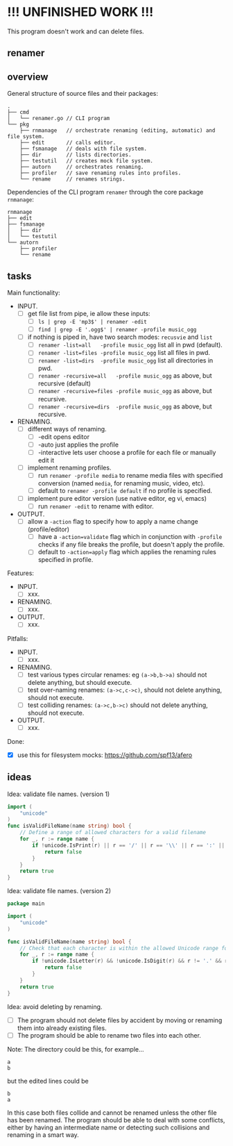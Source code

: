 
# !!! UNFINISHED WORK !!!

This program doesn't work and can delete files.

## renamer

## overview

General structure of source files and their packages:

```text
.
├── cmd
│   └── renamer.go // CLI program
└── pkg
    ├── rnmanage   // orchestrate renaming (editing, automatic) and file system.
    ├── edit       // calls editor.
    ├── fsmanage   // deals with file system.
    ├── dir        // lists directories.
    ├── testutil   // creates mock file system.
    ├── autorn     // orchestrates renaming.
    ├── profiler   // save renaming rules into profiles.
    └── rename     // renames strings.
```

Dependencies of the CLI program `renamer` through the core package `rnmanage`:

```text
rnmanage
├── edit
├── fsmanage
│   ├── dir
│   └── testutil
└── autorn
    ├── profiler
    └── rename
```

## tasks

Main functionality:

  - INPUT.
    - [ ] get file list from pipe, ie allow these inputs:
      - [ ] `ls | grep -E 'mp3$' | renamer -edit`
      - [ ] `find | grep -E '.ogg$' | renamer -profile music_ogg`
    - [ ] if nothing is piped in, have two search modes: `recusvie` and `list`
      - [ ] `renamer -list=all   -profile music_ogg` list all in pwd (default).
      - [ ] `renamer -list=files -profile music_ogg` list all files in pwd.
      - [ ] `renamer -list=dirs  -profile music_ogg` list all directories in pwd.
      - [ ] `renamer -recursive=all   -profile music_ogg` as above, but recursive (default)
      - [ ] `renamer -recursive=files -profile music_ogg` as above, but recursive.
      - [ ] `renamer -recursive=dirs  -profile music_ogg` as above, but recursive.
  - RENAMING.
    - [ ] different ways of renaming.
      - [ ] -edit opens editor
      - [ ] -auto just applies the profile
      - [ ] -interactive lets user choose a profile for each file or manually edit it
    - [ ] implement renaming profiles.
      - [ ] run `renamer -profile media` to rename media files with specified
            conversion (named `media`, for renaming music, video, etc).
      - [ ] default to `renamer -profile default` if no profile is specified.
    - [ ] implement pure editor version (use native editor, eg vi, emacs)
      - [ ] run `renamer -edit` to rename with editor.
  - OUTPUT.
    - [ ] allow a `-action` flag to specify how to apply a name change (profile/editor)
      - [ ] have a `-action=validate` flag which in conjunction with `-profile` checks if
            any file breaks the profile, but doesn't apply the profile.
      - [ ] default to `-action=apply` flag which applies the renaming rules specified in profile.

Features:

  - INPUT.
    - [ ] xxx.
  - RENAMING.
    - [ ] xxx.
  - OUTPUT.
    - [ ] xxx.

Pitfalls:

  - INPUT.
    - [ ] xxx.
  - RENAMING.
    - [ ] test various types circular renames: eg `(a->b,b->a)`
          should not delete anything, but should execute.
    - [ ] test over-naming renames: `(a->c,c->c)`,
          should not delete anything, should not execute.
    - [ ] test colliding renames: `(a->c,b->c)`
          should not delete anything, should not execute.
  - OUTPUT.
    - [ ] xxx.

Done:

  - [X] use this for filesystem mocks: https://github.com/spf13/afero

## ideas

Idea: validate file names. (version 1)

```go
import (
	"unicode"
)
func isValidFileName(name string) bool {
	// Define a range of allowed characters for a valid filename
	for _, r := range name {
		if !unicode.IsPrint(r) || r == '/' || r == '\\' || r == ':' || r == '*' || r == '?' || r == '"' || r == '<' || r == '>' || r == '|' {
			return false
		}
	}
	return true
}
```

Idea: validate file names. (version 2)

```go
package main

import (
	"unicode"
)

func isValidFileName(name string) bool {
	// Check that each character is within the allowed Unicode range for filenames
	for _, r := range name {
		if !unicode.IsLetter(r) && !unicode.IsDigit(r) && r != '.' && r != '-' && r != '_' {
			return false
		}
	}
	return true
}
```

Idea: avoid deleting by renaming.

 - [ ] The program should not delete files by accident by moving or renaming them into already existing files.
 - [ ] The program should be able to rename two files into each other.

Note: The directory could be this, for example...

```text
a
b
```

but the edited lines could be

```text
b
a
```

In this case both files collide and cannot be renamed unless the other file has been renamed.
The program should be able to deal with some conflicts, either by having an intermediate name or detecting such collisions and renaming in a smart way.

